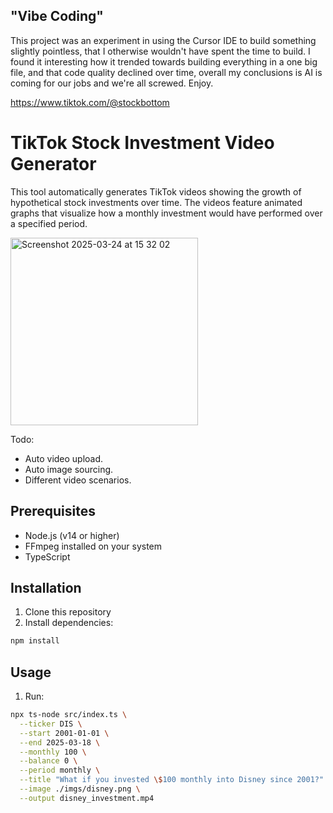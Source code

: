 ## "Vibe Coding"
This project was an experiment in using the Cursor IDE to build something slightly pointless, that I otherwise wouldn't have spent the time to build. I found it interesting how it trended towards building everything in a one big file, and that code quality declined over time, overall my conclusions is AI is coming for our jobs and we're all screwed. Enjoy.

https://www.tiktok.com/@stockbottom

# TikTok Stock Investment Video Generator

This tool automatically generates TikTok videos showing the growth of hypothetical stock investments over time. The videos feature animated graphs that visualize how a monthly investment would have performed over a specified period.

<img width="300" alt="Screenshot 2025-03-24 at 15 32 02" src="https://github.com/user-attachments/assets/dc6f2509-698a-4587-8d97-d0d6fa88fa85" />

Todo:
- Auto video upload.
- Auto image sourcing.
- Different video scenarios.

## Prerequisites

- Node.js (v14 or higher)
- FFmpeg installed on your system
- TypeScript

## Installation

1. Clone this repository
2. Install dependencies:
```bash
npm install
```

## Usage

1. Run:
```bash
npx ts-node src/index.ts \
  --ticker DIS \
  --start 2001-01-01 \
  --end 2025-03-18 \
  --monthly 100 \
  --balance 0 \
  --period monthly \
  --title "What if you invested \$100 monthly into Disney since 2001?" \
  --image ./imgs/disney.png \
  --output disney_investment.mp4
```
